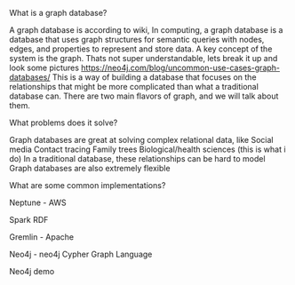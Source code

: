 
What is a graph database?

A graph database is according to wiki, In computing, a graph database is a database that uses graph structures for semantic queries with nodes, edges, and properties to represent and store data. A key concept of the system is the graph.
Thats not super understandable, lets break it up and look some pictures
https://neo4j.com/blog/uncommon-use-cases-graph-databases/
This is a way of building a database that focuses on the relationships that might be more complicated than what a traditional database can. 
There are two main flavors of graph, and we will talk about them.

What problems does it solve?

Graph databases are great at solving complex relational data, like 
Social media
Contact tracing
Family trees
Biological/health sciences (this is what i do) 
In a traditional database, these relationships can be hard to model
Graph databases are also extremely flexible

What are some common implementations?
 
Neptune - AWS

Spark RDF

Gremlin - Apache

Neo4j - neo4j 
Cypher Graph Language 


Neo4j demo

